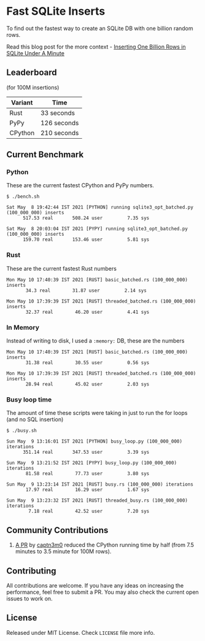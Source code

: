 # Fast SQLite Inserts

To find out the fastest way to create an SQLite DB with one billion random rows.

Read this blog post for the more context - [Inserting One Billion Rows in SQLite Under A Minute](https://avi.im/blag/2021/fast-sqlite-inserts/)

## Leaderboard

(for 100M insertions)

Variant       | Time
------------- | -------------
Rust  | 33 seconds
PyPy  | 126 seconds
CPython  | 210 seconds

## Current Benchmark

### Python

These are the current fastest CPython and PyPy numbers.

```shell
$ ./bench.sh

Sat May  8 19:42:44 IST 2021 [PYTHON] running sqlite3_opt_batched.py (100_000_000) inserts
      517.53 real       508.24 user         7.35 sys

Sat May  8 20:03:04 IST 2021 [PYPY] running sqlite3_opt_batched.py (100_000_000) inserts
      159.70 real       153.46 user         5.81 sys
```

### Rust

These are the current fastest Rust numbers

```
Mon May 10 17:40:39 IST 2021 [RUST] basic_batched.rs (100_000_000) inserts
       34.3 real        31.87 user         2.14 sys

Mon May 10 17:39:39 IST 2021 [RUST] threaded_batched.rs (100_000_000) inserts
       32.37 real        46.20 user         4.41 sys
```

### In Memory

Instead of writing to disk, I used a `:memory:` DB, these are the numbers

```
Mon May 10 17:40:39 IST 2021 [RUST] basic_batched.rs (100_000_000) inserts
       31.38 real        30.55 user         0.56 sys

Mon May 10 17:39:39 IST 2021 [RUST] threaded_batched.rs (100_000_000) inserts
       28.94 real        45.02 user         2.03 sys
```

### Busy loop time

The amount of time these scripts were taking in just to run the for loops (and no SQL insertion)

```
$ ./busy.sh

Sun May  9 13:16:01 IST 2021 [PYTHON] busy_loop.py (100_000_000) iterations
      351.14 real       347.53 user         3.39 sys

Sun May  9 13:21:52 IST 2021 [PYPY] busy_loop.py (100_000_000) iterations
       81.58 real        77.73 user         3.80 sys

Sun May  9 13:23:14 IST 2021 [RUST] busy.rs (100_000_000) iterations
       17.97 real        16.29 user         1.67 sys

Sun May  9 13:23:32 IST 2021 [RUST] threaded_busy.rs (100_000_000) iterations
        7.18 real        42.52 user         7.20 sys
```

## Community Contributions

1. [A PR](https://github.com/avinassh/fast-sqlite3-inserts/pull/2) by [captn3m0](https://github.com/captn3m0) reduced the CPython running time by half (from 7.5 minutes to 3.5 minute for 100M rows).

## Contributing

All contributions are welcome. If you have any ideas on increasing the performance, feel free to submit a PR. You may also check the current open issues to work on.

## License

Released under MIT License. Check `LICENSE` file more info.
